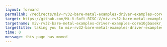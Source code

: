 ```yaml
---
layout: forward
permalink: /redirects/miv-rv32-bare-metal-examples-driver-examples-core10gbasekr_phy
target: https://github.com/Mi-V-Soft-RISC-V/miv-rv32-bare-metal-examples/tree/main/driver-examples/Core10GBaseKR_PHY
targetname: miv-rv32-bare-metal-examples-driver-examples-core10gbasekr_phy
targettitle: taking you to miv-rv32-bare-metal-examples-driver-examples-core10gbasekr_phy
time: 0
message: this page has moved
---
```

